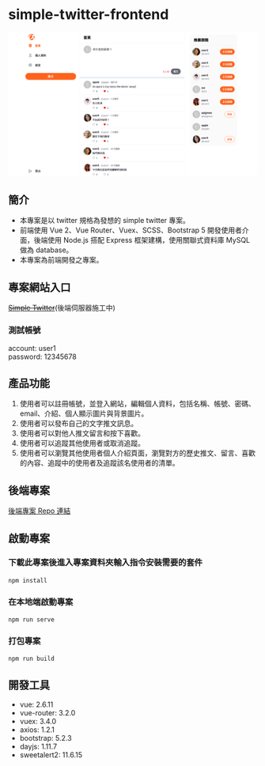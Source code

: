 # simple-twitter-frontend

![main-page](./src/assets/image/main-page.png)

## 簡介

- 本專案是以 twitter 規格為發想的 simple twitter 專案。
- 前端使用 Vue 2、Vue Router、Vuex、SCSS、Bootstrap 5 開發使用者介面，後端使用 Node.js 搭配 Express 框架建構，使用關聯式資料庫 MySQL 做為 database。
- 本專案為前端開發之專案。

## 專案網站入口

~~[Simple Twitter](https://csw8524.github.io/simple-twitter-frontend/#/)~~(後端伺服器施工中)

### 測試帳號

account: user1  
password: 12345678

## 產品功能

1. 使用者可以註冊帳號，並登入網站，編輯個人資料，包括名稱、帳號、密碼、email、介紹、個人顯示圖片與背景圖片。
2. 使用者可以發布自己的文字推文訊息。
3. 使用者可以對他人推文留言和按下喜歡。
4. 使用者可以追蹤其他使用者或取消追蹤。
5. 使用者可以瀏覽其他使用者個人介紹頁面，瀏覽對方的歷史推文、留言、喜歡的內容、追蹤中的使用者及追蹤該名使用者的清單。

## 後端專案

[後端專案 Repo 連結](https://github.com/csw8524/SimpleTwitter)

## 啟動專案

### 下載此專案後進入專案資料夾輸入指令安裝需要的套件

```=bash
npm install
```

### 在本地端啟動專案

```=bash
npm run serve
```

### 打包專案

```=bash
npm run build
```

## 開發工具

- vue: 2.6.11
- vue-router: 3.2.0
- vuex: 3.4.0
- axios: 1.2.1
- bootstrap: 5.2.3
- dayjs: 1.11.7
- sweetalert2: 11.6.15
